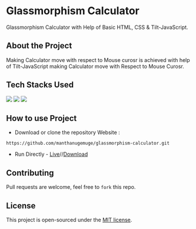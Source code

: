 # Glassmorphism Calculator
Glassmorphism Calculator with Help of Basic HTML, CSS & Tilt-JavaScript.

## About the Project

Making Calculator move with respect to Mouse curosr is achieved with help of Tilt-JavaScript making Calculator move with Respect to Mouse Curosr.

## Tech Stacks Used

<a target="_blank" href="https://www.w3schools.com/html/default.asp"><img src="https://img.shields.io/badge/html5%20-%23E34F26.svg?&style=for-the-badge&logo=html5&logoColor=white"></img></a>
<a target="_blank" href="https://www.w3schools.com/css/default.asp"><img src="https://img.shields.io/badge/css3%20-%231572B6.svg?&style=for-the-badge&logo=css3&logoColor=white"></img></a>
<a target="_blank" href="https://www.w3schools.com/js/default.asp"><img src="https://img.shields.io/badge/javascript%20-%23323330.svg?&style=for-the-badge&logo=javascript&logoColor=%23F7DF1E"></img></a>


## How to use Project

- Download or clone the repository Website : 

```
https://github.com/manthanugemuge/glassmorphism-calculator.git
```
- Run Directly - [Live](https://manthanugemuge.github.io/glassmorphism-calculator/)//[Download](https://github.com/manthanugemuge/glassmorphism-calculator/archive/refs/heads/main.zip)

## Contributing
Pull requests are welcome, feel free to ```fork``` this repo.

## License
This project is open-sourced under the [MIT license]().
